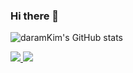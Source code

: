 ### Hi there 👋

<!--
**daramKim/daramKim** is a ✨ _special_ ✨ repository because its `README.md` (this file) appears on your GitHub profile.

Here are some ideas to get you started:

- 🔭 I’m currently working on ...
- 🌱 I’m currently learning ...
- 👯 I’m looking to collaborate on ...
- 🤔 I’m looking for help with ...
- 💬 Ask me about ...
- 📫 How to reach me: ...
- 😄 Pronouns: ...
- ⚡ Fun fact: ...
-->


![daramKim's GitHub stats](https://github-readme-stats.vercel.app/api?username=daramKim&show_icons=true&theme=dracula)
<!-- 
All inbuilt themes :-
dark, radical, merko, gruvbox, tokyonight, onedark, cobalt, synthwave, highcontrast, dracula
 -->



 <a href="#">
    <img src="https://badgen.net/badge/icon/Software engineer?icon=https://caple-static.s3.ap-northeast-2.amazonaws.com/cobalt-badge.svg&label&color=5B69C3&labelColor=414C9A" />
  </a>
 <a href="mailto":chaindevchu@gmail.com"">
    <img src="https://badgen.net/badge/icon/Do you wanna talk?icon=kofi&label&color=29ABE0&labelColor=29ABE0" />
 </a>
